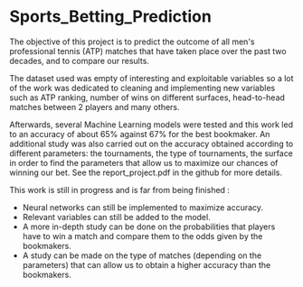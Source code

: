 # Sports_Betting_Prediction

The objective of this project is to predict the outcome of all men's professional tennis (ATP) matches that have taken place over the past two decades, and to compare our results. 

The dataset used was empty of interesting and exploitable variables so a lot of the work was dedicated to cleaning and implementing new variables such as ATP ranking, number of wins on different surfaces, head-to-head matches between 2 players and many others. 

Afterwards, several Machine Learning models were tested and this work led to an accuracy of about 65% against 67% for the best bookmaker. 
An additional study was also carried out on the accuracy obtained according to different parameters: the tournaments, the type of tournaments, the surface in order to find the parameters that allow us to maximize our chances of winning our bet. See the report_project.pdf in the github for more details.

This work is still in progress and is far from being finished :

* Neural networks can still be implemented to maximize accuracy.
* Relevant variables can still be added to the model.
* A more in-depth study can be done on the probabilities that players have to win a match and compare them to the odds given by the bookmakers.
* A study can be made on the type of matches (depending on the parameters) that can allow us to obtain a higher accuracy than the bookmakers.

